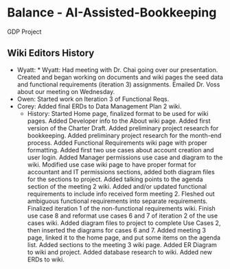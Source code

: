 # Balance - AI-Assisted-Bookkeeping
GDP Project

## Wiki Editors History
* Wyatt: * Wyatt: Had meeting with Dr. Chai going over our presentation. Created and began working on documents and wiki pages the seed data and functional requirements (iteration 3) assignments. Emailed Dr. Voss about our meeting on Wednesday.
* Owen: Started work on Iteration 3 of Functional Reqs.
* Corey: Added final ERDs to Data Management Plan 2 wiki.
  * History: Started Home page, finalized format to be used for wiki pages. Added Developer info to the About wiki page. Added first version of the Charter Draft. Added preliminary project research for bookkeeping. Added preliminary project research for the month-end process. Added Functional Requirements wiki page with proper formatting. Added first two use cases about account creation and user login. Added Manager permissions use case and diagram to the wiki. Modified use case wiki page to have proper format for accountant and IT permissions sections, added both diagram files for the sections to project. Added talking points to the agenda section of the meeting 2 wiki. Added and/or updated functional requirements to include info received form meeting 2. Fleshed out ambiguous functional requirements into separate requirements. Finalized iteration 1 of the non-functional requirements wiki. Finish use case 8 and reformat use cases 6 and 7 of iteration 2 of the use cases wiki. Added diagram files to project to complete Use Cases 2, then inserted the diagrams for cases 6 and 7. Added meeting 3 page, linked it to the home page, and put some items on the agenda list. Added sections to the meeting 3 wiki page. Added ER Diagram to wiki and project. Added database research to wiki. Added new ERDs to wiki.
